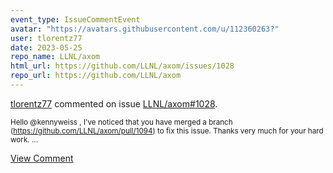 ```yaml
---
event_type: IssueCommentEvent
avatar: "https://avatars.githubusercontent.com/u/112360263?"
user: tlorentz77
date: 2023-05-25
repo_name: LLNL/axom
html_url: https://github.com/LLNL/axom/issues/1028
repo_url: https://github.com/LLNL/axom
---
```


<a href='https://github.com/tlorentz77' target='_blank'>tlorentz77</a> commented on issue <a href='https://github.com/LLNL/axom/issues/1028' target='_blank'>LLNL/axom#1028</a>.

<small>Hello @kennyweiss , I've noticed that you have merged a branch (https://github.com/LLNL/axom/pull/1094) to fix this issue. Thanks very much for your hard work....</small>

<a href='https://github.com/LLNL/axom/issues/1028' target='_blank'>View Comment</a>
